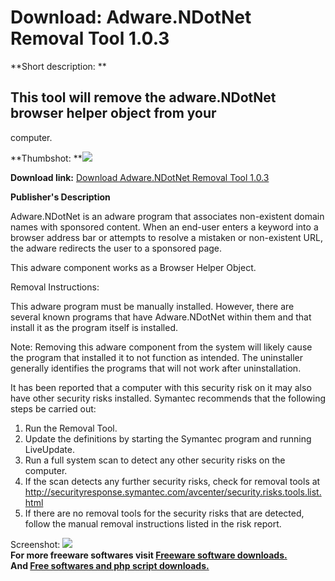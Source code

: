 # Download: Adware.NDotNet Removal Tool 1.0.3

**Short description: **

## This tool will remove the adware.NDotNet browser helper object from your
computer.

  
**Thumbshot: **![](http://www.freewarefiles.com/screenshot/adwarendotnet_removal_md.gif)   
  
**Download link:** [Download Adware.NDotNet Removal Tool 1.0.3](http://freesoftwares.boysofts.com/AdwareNDotNet-Removal-Tool_program_19726.html)  
  

**Publisher's Description**  
  

Adware.NDotNet is an adware program that associates non-existent domain names
with sponsored content. When an end-user enters a keyword into a browser
address bar or attempts to resolve a mistaken or non-existent URL, the adware
redirects the user to a sponsored page.

This adware component works as a Browser Helper Object.

Removal Instructions:

This adware program must be manually installed. However, there are several
known programs that have Adware.NDotNet within them and that install it as the
program itself is installed.

Note: Removing this adware component from the system will likely cause the
program that installed it to not function as intended. The uninstaller
generally identifies the programs that will not work after uninstallation.

It has been reported that a computer with this security risk on it may also
have other security risks installed. Symantec recommends that the following
steps be carried out:

  1. Run the Removal Tool. 
  2. Update the definitions by starting the Symantec program and running LiveUpdate. 
  3. Run a full system scan to detect any other security risks on the computer. 
  4. If the scan detects any further security risks, check for removal tools at http://securityresponse.symantec.com/avcenter/security.risks.tools.list.html 
  5. If there are no removal tools for the security risks that are detected, follow the manual removal instructions listed in the risk report. 

  
  
Screenshot:
![](http://www.freewarefiles.com/screenshot/adwarendotnet_removal.gif)  
**For more freeware softwares visit [Freeware software downloads.](http://freesoftwares.boysofts.com/)**   
**And [Free softwares and php script downloads.](http://www.boysofts.com/)**

